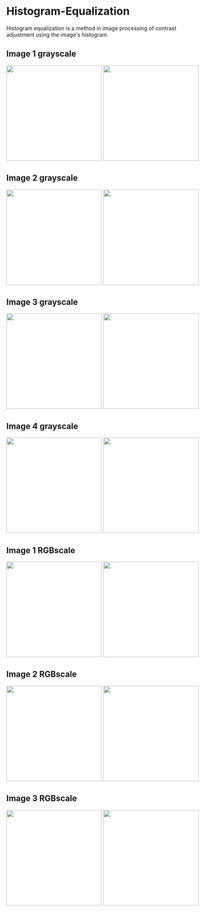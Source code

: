 # Histogram-Equalization
Histogram equalization is a method in image processing of contrast adjustment using the image's histogram.

## Image 1 grayscale
<div align="center">
    <img src="/Imagenes/imaGray_1.jpg" height="250px">
    <img src="/Imagenes/imaGray_1_eq_secuencial.jpg" height="250px">
</div>

## Image 2 grayscale
<div align="center">
    <img src="/Imagenes/imaGray_2.jpg" height="250px">
    <img src="/Imagenes/imaGray_2_eq_secuencial.jpg" height="250px">
</div>

## Image 3 grayscale
<div align="center">
    <img src="/Imagenes/imaGray_3.jpg" height="250px">
    <img src="/Imagenes/imaGray_3_eq_secuencial.jpg" height="250px">
</div>

## Image 4 grayscale
<div align="center">
    <img src="/Imagenes/imaGray_4.jpg" height="250px">
    <img src="/Imagenes/imaGray_4_eq_secuencial.jpg" height="250px">
</div>

## Image 1 RGBscale
<div align="center">
    <img src="/Imagenes/imaRGB_1.jpg" height="250px">
    <img src="/Imagenes/imaRGB_1_eq_secuencial.jpg" height="250px">
</div>

## Image 2 RGBscale
<div align="center">
    <img src="/Imagenes/imaRGB_2.jpg" height="250px">
    <img src="/Imagenes/imaRGB_2_eq_secuencial.jpg" height="250px">
</div>

## Image 3 RGBscale
<div align="center">
    <img src="/Imagenes/imaRGB_3.jpg" height="250px">
    <img src="/Imagenes/imaRGB_3_eq_secuencial.jpg" height="250px">
</div>
